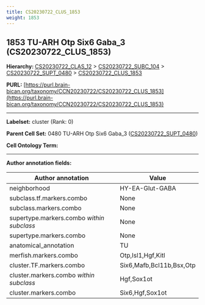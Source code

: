 ```yaml
---
title: CS20230722_CLUS_1853
weight: 1853
---
```

## 1853 TU-ARH Otp Six6 Gaba_3 (CS20230722_CLUS_1853)
<b>Hierarchy: </b>
[CS20230722_CLAS_12](../CS20230722_CLAS_12) >
[CS20230722_SUBC_104](../CS20230722_SUBC_104) >
[CS20230722_SUPT_0480](../CS20230722_SUPT_0480) >
[CS20230722_CLUS_1853](../CS20230722_CLUS_1853)

**PURL:** [https://purl.brain-bican.org/taxonomy/CCN20230722/CS20230722_CLUS_1853](https://purl.brain-bican.org/taxonomy/CCN20230722/CS20230722_CLUS_1853)

---


**Labelset:** cluster (Rank: 0)

**Parent Cell Set:** 0480 TU-ARH Otp Six6 Gaba_3 ([CS20230722_SUPT_0480](../CS20230722_SUPT_0480))



**Cell Ontology Term:** 

[MARKER GENES.]: #


---

[TRANSFERRED ANNOTATIONS.]: #


[AUTHOR ANNOTATION FIELDS.]: #


**Author annotation fields:**

| Author annotation | Value |
|-------------------|-------|
|neighborhood|HY-EA-Glut-GABA|
|subclass.tf.markers.combo|None|
|subclass.markers.combo|None|
|supertype.markers.combo _within subclass_|None|
|supertype.markers.combo|None|
|anatomical_annotation|TU|
|merfish.markers.combo|Otp,Isl1,Hgf,Kitl|
|cluster.TF.markers.combo|Six6,Mafb,Bcl11b,Bsx,Otp|
|cluster.markers.combo _within subclass_|Hgf,Sox1ot|
|cluster.markers.combo|Six6,Hgf,Sox1ot|
